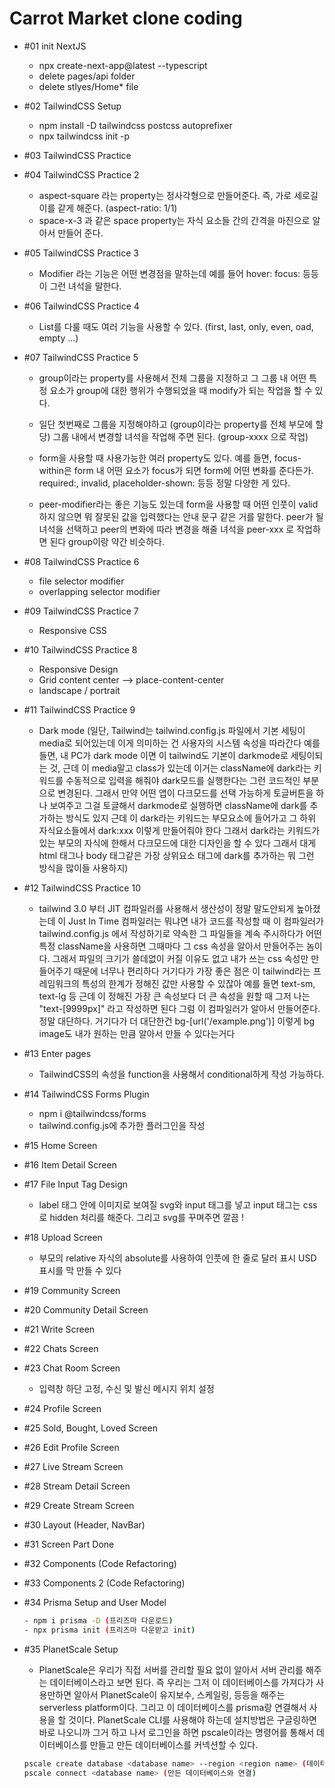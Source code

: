 # Carrot Market clone coding

- #01 init NextJS

  - npx create-next-app@latest --typescript
  - delete pages/api folder
  - delete stlyes/Home\* file

- #02 TailwindCSS Setup

  - npm install -D tailwindcss postcss autoprefixer
  - npx tailwindcss init -p

- #03 TailwindCSS Practice

- #04 TailwindCSS Practice 2

  - aspect-square 라는 property는 정사각형으로 만들어준다. 즉, 가로 세로길이를 같게 해준다. (aspect-ratio: 1/1)
  - space-x-3 과 같은 space property는 자식 요소들 간의 간격을 마진으로 알아서 만들어 준다.

- #05 TailwindCSS Practice 3

  - Modifier 라는 기능은 어떤 변경점을 말하는데 예를 들어 hover: focus: 등등이 그런 녀석을 말한다.

- #06 TailwindCSS Practice 4

  - List를 다룰 때도 여러 기능을 사용할 수 있다. (first, last, only, even, oad, empty ...)

- #07 TailwindCSS Practice 5

  - group이라는 property를 사용해서 전체 그룹을 지정하고 그 그룹 내 어떤 특정 요소가 group에 대한 행위가 수행되었을 때 modify가 되는 작업을 할 수 있다.
  - 일단 첫번째로 그룹을 지정해야하고 (group이라는 property를 전체 부모에 할당) 그룹 내에서 변경할 녀석을 작업해 주면 된다. (group-xxxx 으로 작업)

  - form을 사용할 때 사용가능한 여러 property도 있다.
    예를 들면, focus-within은 form 내 어떤 요소가 focus가 되면 form에 어떤 변화를 준다든가.
    required:, invalid, placeholder-shown: 등등 정말 다양한 게 있다.
  - peer-modifier라는 좋은 기능도 있는데 form을 사용할 때 어떤 인풋이 valid하지 않으면 뭐 잘못된 값을 입력했다는 안내 문구 같은 거를 말한다.
    peer가 될 녀석을 선택하고 peer의 변화에 따라 변경을 해줄 녀석을 peer-xxx 로 작업하면 된다 group이랑 약간 비슷하다.

- #08 TailwindCSS Practice 6

  - file selector modifier
  - overlapping selector modifier

- #09 TailwindCSS Practice 7

  - Responsive CSS

- #10 TailwindCSS Practice 8

  - Responsive Design
  - Grid content center --> place-content-center
  - landscape / portrait

- #11 TailwindCSS Practice 9

  - Dark mode (일단, Tailwind는 tailwind.config.js 파일에서 기본 세팅이 media로 되어있는데 이게 의미하는 건 사용자의 시스템 속성을 따라간다
    예를 들면, 내 PC가 dark mode 이면 이 tailwind도 기본이 darkmode로 세팅이되는 것, 근데 이 media말고 class가 있는데 이거는 className에 dark라는 키워드를 수동적으로
    입력을 해줘야 dark모드를 실행한다는 그런 코드적인 부분으로 변경된다. 그래서 만약 어떤 앱이 다크모드를 선택 가능하게 토글버튼을 하나 보여주고 그걸 토글해서 darkmode로 실행하면
    className에 dark를 추가하는 방식도 있지 근데 이 dark라는 키워드는 부모요소에 들어가고 그 하위 자식요소들에서 dark:xxx 이렇게 만들어줘야 한다 그래서 dark라는 키워드가 있는
    부모의 자식에 한해서 다크모드에 대한 디자인을 할 수 있다 그래서 대게 html 태그나 body 태그같은 가장 상위요소 태그에 dark를 추가하는 뭐 그런 방식을 많이들 사용하지)

- #12 TailwindCSS Practice 10

  - tailwind 3.0 부터 JIT 컴파일러를 사용해서 생산성이 정말 말도안되게 높아졌는데 이 Just In Time 컴파일러는 뭐냐면
    내가 코드를 작성할 때 이 컴파일러가 tailwind.config.js 에서 작성하기로 약속한 그 파일들을 계속 주시하다가 어떤 특정 className을 사용하면
    그때마다 그 css 속성을 알아서 만들어주는 놈이다. 그래서 파일의 크기가 쓸데없이 커질 이유도 없고 내가 쓰는 css 속성만 만들어주기 때문에 너무나 편리하다
    거기다가 가장 좋은 점은 이 tailwind라는 프레임워크의 특성의 한계가 정해진 값만 사용할 수 있잖아 예를 들면 text-sm, text-lg 등 근데 이 정해진 가장 큰 속성보다
    더 큰 속성을 원할 때 그저 나는 "text-\[9999px]" 라고 작성하면 된다 그럼 이 컴파일러가 알아서 만들어준다. 정말 대단하다.
    거기다가 더 대단한건 bg-\[url('/example.png')] 이렇게 bg image도 내가 원하는 만큼 알아서 만들 수 있다는거다

- #13 Enter pages

  - TailwindCSS의 속성을 function을 사용해서 conditional하게 작성 가능하다.

- #14 TailwindCSS Forms Plugin

  - npm i @tailwindcss/forms
  - tailwind.config.js에 추가한 플러그인을 작성

- #15 Home Screen

- #16 Item Detail Screen

- #17 File Input Tag Design

  - label 태그 안에 이미지로 보여질 svg와 input 태그를 넣고 input 태그는 css로 hidden 처리를 해준다. 그리고 svg를 꾸며주면 깔끔 !

- #18 Upload Screen

  - 부모의 relative 자식의 absolute를 사용하여 인풋에 한 줄로 달러 표시 USD 표시를 막 만들 수 있다

- #19 Community Screen

- #20 Community Detail Screen

- #21 Write Screen

- #22 Chats Screen

- #23 Chat Room Screen

  - 입력창 하단 고정, 수신 및 발신 메시지 위치 설정

- #24 Profile Screen

- #25 Sold, Bought, Loved Screen

- #26 Edit Profile Screen

- #27 Live Stream Screen

- #28 Stream Detail Screen

- #29 Create Stream Screen

- #30 Layout (Header, NavBar)

- #31 Screen Part Done

- #32 Components (Code Refactoring)

- #33 Components 2 (Code Refactoring)

- #34 Prisma Setup and User Model

  ```bash
  - npm i prisma -D (프리즈마 다운로드)
  - npx prisma init (프리즈마 다운받고 init)
  ```

- #35 PlanetScale Setup

  - PlanetScale은 우리가 직접 서버를 관리할 필요 없이 알아서 서버 관리를 해주는 데이터베이스라고 보면 된다.
    즉 우리는 그저 이 데이터베이스를 가져다가 사용만하면 알아서 PlanetScale이 유지보수, 스케일링, 등등을 해주는 serverless platform이다.
    그리고 이 데이터베이스를 prisma랑 연결해서 사용을 할 것이다. PlanetScale CLI를 사용해야 하는데 설치방법은 구글링하면 바로 나오니까 그거 하고 나서
    로그인을 하면 pscale이라는 명령어를 통해서 데이터베이스를 만들고 만든 데이터베이스를 커넥션할 수 있다.

  ```bash
  pscale create database <database name> --region <region name> (데이터 베이스 생성)
  pscale connect <database name> (만든 데이터베이스와 연결)
  ```
